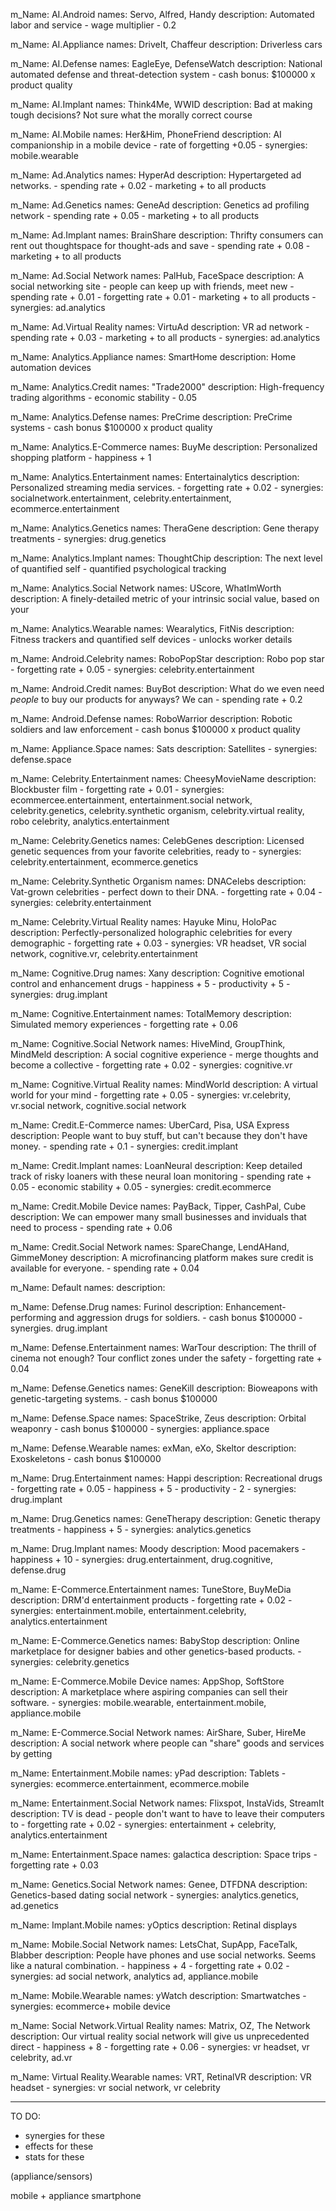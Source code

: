 
m_Name: AI.Android
names: Servo, Alfred, Handy
description: Automated labor and service
    - wage multiplier - 0.2

m_Name: AI.Appliance
names: DriveIt, Chaffeur
description: Driverless cars

m_Name: AI.Defense
names: EagleEye, DefenseWatch
description: National automated defense and threat-detection system
    - cash bonus: $100000 x product quality

m_Name: AI.Implant
names: Think4Me, WWID
description: Bad at making tough decisions? Not sure what the morally correct course

m_Name: AI.Mobile
names: Her&Him, PhoneFriend
description: AI companionship in a mobile device
    - rate of forgetting +0.05
    - synergies: mobile.wearable

m_Name: Ad.Analytics
names: HyperAd
description: Hypertargeted ad networks.
    - spending rate + 0.02
    - marketing + to all products

m_Name: Ad.Genetics
names: GeneAd
description: Genetics ad profiling network
    - spending rate + 0.05
    - marketing + to all products

m_Name: Ad.Implant
names: BrainShare
description: Thrifty consumers can rent out thoughtspace for thought-ads and save
    - spending rate + 0.08
    - marketing + to all products

m_Name: Ad.Social Network
names: PalHub, FaceSpace
description: A social networking site - people can keep up with friends, meet new
    - spending rate + 0.01
    - forgetting rate + 0.01
    - marketing + to all products
    - synergies: ad.analytics

m_Name: Ad.Virtual Reality
names: VirtuAd
description: VR ad network
    - spending rate + 0.03
    - marketing + to all products
    - synergies: ad.analytics

m_Name: Analytics.Appliance
names: SmartHome
description: Home automation devices

m_Name: Analytics.Credit
names: "Trade2000"
description: High-frequency trading algorithms
    - economic stability  - 0.05

m_Name: Analytics.Defense
names: PreCrime
description: PreCrime systems
    - cash bonus $100000 x product quality

m_Name: Analytics.E-Commerce
names: BuyMe
description: Personalized shopping platform
    - happiness + 1

m_Name: Analytics.Entertainment
names: Entertainalytics
description: Personalized streaming media services.
    - forgetting rate + 0.02
    - synergies: socialnetwork.entertainment, celebrity.entertainment, ecommerce.entertainment

m_Name: Analytics.Genetics
names: TheraGene
description: Gene therapy treatments
    - synergies: drug.genetics

m_Name: Analytics.Implant
names: ThoughtChip
description: The next level of quantified self - quantified psychological tracking

m_Name: Analytics.Social Network
names: UScore, WhatImWorth
description: A finely-detailed metric of your intrinsic social value, based on your

m_Name: Analytics.Wearable
names: Wearalytics, FitNis
description: Fitness trackers and quantified self devices
    - unlocks worker details

m_Name: Android.Celebrity
names: RoboPopStar
description: Robo pop star
    - forgetting rate + 0.05
    - synergies: celebrity.entertainment

m_Name: Android.Credit
names: BuyBot
description: What do we even need *people* to buy our products for anyways? We can
    - spending rate + 0.2

m_Name: Android.Defense
names: RoboWarrior
description: Robotic soldiers and law enforcement
    - cash bonus $100000 x product quality

m_Name: Appliance.Space
names: Sats
description: Satellites
    - synergies: defense.space

m_Name: Celebrity.Entertainment
names: CheesyMovieName
description: Blockbuster film
    - forgetting rate + 0.01
    - synergies: ecommercee.entertainment, entertainment.social network, celebrity.genetics, celebrity.synthetic organism, celebrity.virtual reality, robo celebrity, analytics.entertainment

m_Name: Celebrity.Genetics
names: CelebGenes
description: Licensed genetic sequences from your favorite celebrities, ready to
    - synergies: celebrity.entertainment, ecommerce.genetics

m_Name: Celebrity.Synthetic Organism
names: DNACelebs
description: Vat-grown celebrities - perfect down to their DNA.
    - forgetting rate + 0.04
    - synergies: celebrity.entertainment

m_Name: Celebrity.Virtual Reality
names: Hayuke Minu, HoloPac
description: Perfectly-personalized holographic celebrities for every demographic
    - forgetting rate + 0.03
    - synergies: VR headset, VR social network, cognitive.vr, celebrity.entertainment

m_Name: Cognitive.Drug
names: Xany
description: Cognitive emotional control and enhancement drugs
    - happiness + 5
    - productivity + 5
    - synergies: drug.implant

m_Name: Cognitive.Entertainment
names: TotalMemory
description: Simulated memory experiences
    - forgetting rate + 0.06

m_Name: Cognitive.Social Network
names: HiveMind, GroupThink, MindMeld
description: A social cognitive experience - merge thoughts and become a collective
    - forgetting rate + 0.02
    - synergies: cognitive.vr

m_Name: Cognitive.Virtual Reality
names: MindWorld
description: A virtual world for your mind
    - forgetting rate + 0.05
    - synergies: vr.celebrity, vr.social network, cognitive.social network

m_Name: Credit.E-Commerce
names: UberCard, Pisa, USA Express
description: People want to buy stuff, but can't because they don't have money.
    - spending rate + 0.1
    - synergies: credit.implant

m_Name: Credit.Implant
names: LoanNeural
description: Keep detailed track of risky loaners with these neural loan monitoring
    - spending rate + 0.05
    - economic stability + 0.05
    - synergies: credit.ecommerce

m_Name: Credit.Mobile Device
names: PayBack, Tipper, CashPal, Cube
description: We can empower many small businesses and inviduals that need to process
    - spending rate + 0.06

m_Name: Credit.Social Network
names: SpareChange, LendAHand, GimmeMoney
description: A microfinancing platform makes sure credit is available for everyone.
    - spending rate + 0.04

m_Name: Default
names:
description:

m_Name: Defense.Drug
names: Furinol
description: Enhancement-performing and aggression drugs for soldiers.
    - cash bonus $100000
    - synergies. drug.implant

m_Name: Defense.Entertainment
names: WarTour
description: The thrill of cinema not enough? Tour conflict zones under the safety
    - forgetting rate + 0.04

m_Name: Defense.Genetics
names: GeneKill
description: Bioweapons with genetic-targeting systems.
    - cash bonus $100000

m_Name: Defense.Space
names: SpaceStrike, Zeus
description: Orbital weaponry
    - cash bonus $100000
    - synergies: appliance.space

m_Name: Defense.Wearable
names: exMan, eXo, Skeltor
description: Exoskeletons
    - cash bonus $100000

m_Name: Drug.Entertainment
names: Happi
description: Recreational drugs
    - forgetting rate + 0.05
    - happiness + 5
    - productivity - 2
    - synergies: drug.implant

m_Name: Drug.Genetics
names: GeneTherapy
description: Genetic therapy treatments
    - happiness + 5
    - synergies:  analytics.genetics

m_Name: Drug.Implant
names: Moody
description: Mood pacemakers
    - happiness + 10
    - synergies: drug.entertainment, drug.cognitive, defense.drug

m_Name: E-Commerce.Entertainment
names: TuneStore, BuyMeDia
description: DRM'd entertainment products
    - forgetting rate + 0.02
    - synergies: entertainment.mobile, entertainment.celebrity, analytics.entertainment

m_Name: E-Commerce.Genetics
names: BabyStop
description: Online marketplace for designer babies and other genetics-based products.
    - synergies: celebrity.genetics

m_Name: E-Commerce.Mobile Device
names: AppShop, SoftStore
description: A marketplace where aspiring companies can sell their software.
    - synergies: mobile.wearable, entertainment.mobile, appliance.mobile

m_Name: E-Commerce.Social Network
names: AirShare, Suber, HireMe
description: A social network where people can "share" goods and services by getting

m_Name: Entertainment.Mobile
names: yPad
description: Tablets
    - synergies: ecommerce.entertainment, ecommerce.mobile

m_Name: Entertainment.Social Network
names: Flixspot, InstaVids, StreamIt
description: TV is dead - people don't want to have to leave their computers to
    - forgetting rate + 0.02
    - synergies: entertainment + celebrity, analytics.entertainment

m_Name: Entertainment.Space
names: galactica
description: Space trips
    - forgetting rate + 0.03

m_Name: Genetics.Social Network
names: Genee, DTFDNA
description: Genetics-based dating social network
    - synergies: analytics.genetics, ad.genetics

m_Name: Implant.Mobile
names: yOptics
description: Retinal displays

m_Name: Mobile.Social Network
names: LetsChat, SupApp, FaceTalk, Blabber
description: People have phones and use social networks. Seems like a natural combination.
    - happiness + 4
    - forgetting rate + 0.02
    - synergies: ad social network, analytics ad, appliance.mobile

m_Name: Mobile.Wearable
names: yWatch
description: Smartwatches
    - synergies: ecommerce+ mobile device

m_Name: Social Network.Virtual Reality
names: Matrix, OZ, The Network
description: Our virtual reality social network will give us unprecedented direct
    - happiness + 8
    - forgetting rate + 0.06
    - synergies: vr headset, vr celebrity, ad.vr

m_Name: Virtual Reality.Wearable
names: VRT, RetinalVR
description: VR headset
    - synergies: vr social network, vr celebrity

---


TO DO:
- synergies for these
- effects for these
- stats for these

(appliance/sensors)

mobile + appliance
    smartphone
